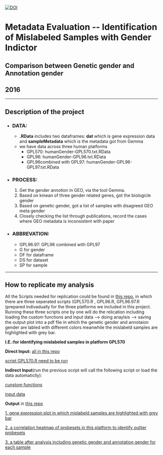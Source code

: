 [![DOI](https://zenodo.org/badge/23905/min110/mislabeled.samples.identification.svg)](https://zenodo.org/badge/latestdoi/23905/min110/mislabeled.samples.identification)


# Metadata Evaluation -- Identification of Mislabeled Samples with Gender Indictor

## Comparison between Genetic gender and Annotation gender
## 2016
---

## Description of the project

* ### DATA: 
    * **.RData** includes two dataframes: **dat** which is gene expression data and **sampleMetadata** which is the metadata got from Gemma 
    * we have data across three human platforms 
        * GPL570: humanGender-GPL570.txt.RData
        * GPL96: humanGender-GPL96.txt.RData
        * GPL96combined with GPL97: humanGender-GPL96-GPL97.txt.RData
    
* ### PROCESS:
    1. Get the gender annotion in GEO, via the tool Gemma.
    2. Based on kmean of three gender related genes, got the biologicle gender
    3. Based on genetic gender, got a list of samples with disagreed GEO meta gender
    4. Closely checking the list through publications, record the cases where GEO metadata is inconsistent with paper
   
* ### ABBREVATION: 
    * GPL96.97: GPL96 combined with GPL97
    * G for gender 
    * DF for dataframe 
    * DS for dataset  
    * SP for sample

---

## How to replicate my analysis

All the Scripts needed for replication could be found in [this repo](https://github.com/min110/mislabeled.samples.identification/tree/master/Rscripts), in which there are three seperated scripts (GPL570.R , GPL96.R, GPL96.97.R )prepared indivadually for the three platforms we included in this project. Running these three scripts one by one will do the relication including loading the custom functions and input data --> doing anaylsis --> saving the output plot into a pdf file in which the genetic gender and annotaion gender are labled with different colors meanwhile the mislabeld samples are highlighted with grey bar. 

**I.E.:for identifying mislabeled samples in platform GPL570** 

**Direct Input:** [all in this repo](https://github.com/min110/mislabeled.samples.identification/tree/master/Rscripts)

[script GPL570.R need to be run](https://github.com/min110/mislabeled.samples.identification/blob/master/Rscripts/GPL570.R)

**Indirect Input**(run the previous script will call the following script or load the data automaticlly):

[cunstom functions](https://github.com/min110/mislabeled.samples.identification/blob/master/Rscripts/customFunction.R)

[input data](https://github.com/min110/mislabeled.samples.identification/blob/master/inputDATA/humanGender-GPL570.txt.RData)

**Output** in [this repo](https://github.com/min110/mislabeled.samples.identification/tree/master/output)

[1. gene expression plot in which mislabeld samples are highlighted with grey bar](https://github.com/min110/mislabeled.samples.identification/blob/master/output/GPL570%20gene%20expression%20plot%20for%20each%20dataset.pdf)

[2. a correlation heatmap of probesets in this platform to identify outlier probesets ](https://github.com/min110/mislabeled.samples.identification/blob/master/output/GPL570%20probesets%20COR.pdf)

[3. a table after analysis including genetic gender and annotation gender for each sample](https://github.com/min110/mislabeled.samples.identification/blob/master/output/GPL570%20all%20inforamtion.csv)
